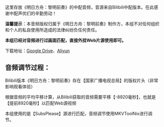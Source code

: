 这里存放《明日方舟：黎明前奏》的中配音频，音源来自Bilibili中配版本。在此感谢中配声优们的辛勤劳动！

**温馨提示**：本音频版权归属于《明日方舟：黎明前奏》制作方，本组不对任何组织和个人的私自使用所造成的法律纠纷负任何责任。

**本组已经对音频进行过画面匹配，直接外挂Web片源使用即可。**

下载地址：[Google Drive](https://drive.google.com/drive/folders/1Azh2Z8hBcS0NdFzb0FruYtxyN7mS71v8?usp=sharing)、[Aliyun](https://www.aliyundrive.com/s/QkRhAv8DKgq)

## 音频调节过程：

Bilibili版本《明日方舟：黎明前奏》存在【国家广播电视总局】的版权片头（非常影响观看体验）

根据音频的平均平移计算，从Bilibili获取的音频需要平移【-8920毫秒】，也就是【提前8920毫秒】以匹配Web源视频

本组使用的是【SubsPlease】源进行匹配，音频调节使用MKVToolNix进行调节。
